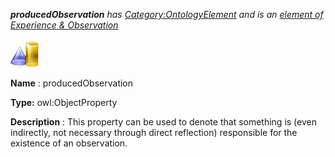 ___producedObservation__ 
 has
 [Category:OntologyElement](../../Category/OntologyElement "Category:OntologyElement") 
 and is an
 [element of](../../Property/ElementOf "Property:ElementOf") 
[Experience & Observation](../../Submissions/Experience_&_Observation "Submissions:Experience & Observation")_




  





[![ObjectProperty](../images/thumb/c/c3/ObjectProperty.gif/45px-ObjectProperty.gif)](../../Image/ObjectProperty.gif "ObjectProperty")


__Name__ 
 : producedObservation
 



__Type:__ 
 owl:ObjectProperty
 



__Description__ 
 : This property can be used to denote that something is (even indirectly, not necessary through direct reflection) responsible for the existence of an observation.